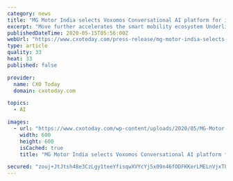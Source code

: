 ```yaml
---
category: news
title: "MG Motor India selects Voxomos Conversational AI platform for innovation grant"
excerpt: "Move further accelerates the smart mobility ecosystem Underlining its commitment to supporting start-ups as part of its mission of fostering innovation in the automotive space, MG Motor India today announced that it has selected Voxomos as the third startup under the ‘MG Developer Program & Grant’."
publishedDateTime: 2020-05-15T05:56:00Z
webUrl: "https://www.cxotoday.com/press-release/mg-motor-india-selects-voxomos-conversational-ai-platform-for-innovation-grant/"
type: article
quality: 33
heat: 33
published: false

provider:
  name: CXO Today
  domain: cxotoday.com

topics:
  - AI

images:
  - url: "https://www.cxotoday.com/wp-content/uploads/2020/05/MG-Motor-India-selects-Voxomos-Conversational-AI-platform-for-innovation-grant.jpg"
    width: 600
    height: 600
    isCached: true
    title: "MG Motor India selects Voxomos Conversational AI platform for innovation grant"

secured: "zouj+JtJtsh48e3CzLgy1teeYfisqwXVYcYj5x09n46fODFKKerLMELnVjxT8qKoGvCMsWxpHtFQoEP0AGChW93bQZXT8q1sP9iI5eBL50vngQjqG7pNwQIBU9hho1uleBQ2SxWVQXSrMLDNcgdOgSHUyb+6dXC3NpmFHyFnavqV5csJkkol7AKYvXLQoEFnUt5n0l8aynrG6kEOCXjBupIMHkv8e12rir6FNulUKuBW9PrNzeDkp1zvlUi8yj3VzGu0B0xkN9w67iLWK7BNY0TANHfTPnLWE2iPJprcFQCBCe6xoyd9FwWt7APmbvlP;5XbuNQyZEUfJrmutZ4x8ww=="
---
```


